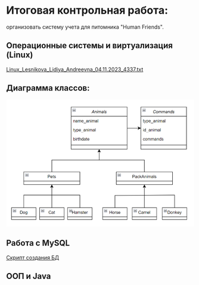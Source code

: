 # Итоговая контрольная работа:
организовать систему учета для питомника "Human Friends".

## Операционные системы и виртуализация (Linux)
[Linux_Lesnikova_Lidiya_Andreevna_04.11.2023_4337.txt](Linux_Lesnikova_Lidiya_Andreevna_04.11.2023_4337.txt)

## Диаграмма классов:
![Картинка](Animals.png)

## Работа с MySQL
[Скрипт создания БД](human_friends_script.sql)

## ООП и Java
